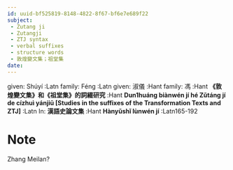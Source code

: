 ```yaml
---
id: uuid-bf525819-8148-4822-8f67-bf6e7e689f22
subject: 
 - Zutang ji
 - Zutangji
 - ZTJ syntax
 - verbal suffixes
 - structure words
 - 敦煌變文集；祖堂集
date: 
---
```


given: Shúyí :Latn
family: Féng :Latn
given: 淑儀 :Hant
family: 馮 :Hant
**《敦煌變文集》和《祖堂集》的詞綴研究** :Hant
**Dun1huáng biànwén jí hé Zǔtáng jí de cízhuì yánjiū [Studies in the suffixes of the Transformation Texts and ZTJ]** :Latn
In: 
**漢語史論文集** :Hant
**Hànyǔshǐ lùnwén jí** :Latn165-192
# Note
Zhang Meilan?